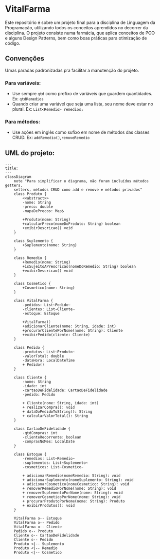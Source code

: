 # VitalFarma

Este repositório é sobre um projeto final para a disciplina de Linguagem da Programação,
utilizando todos os conceitos aprendidos no decorrer da disciplina. O projeto consiste
numa farmácia, que aplica conceitos de POO e alguns Design Patterns, bem como boas práticas
para otimização de código.

## Convenções

Umas paradas padronizadas pra facilitar a manutenção do projeto.

### Para variáveis:
- Use sempre ```qtd``` como prefixo de variáveis que guardem quantidades. Ex: ```qtdRemedios```
- Quando criar uma variável que seja uma lista, seu nome deve estar no plural. Ex: ```List<Remedio> remedios;```

### Para métodos:
- Use ações em inglês como sufixo em nome de métodos das classes CRUD. Ex: ```addRemedio()```,```removeRemedio```

## UML do projeto:
```mermaid
---
title:
---
classDiagram
    note "Para simplificar o diagrama, não foram incluídos métodos getters,
    setters, métodos CRUD como add e remove e métodos privados"
    class Produto {
        <<abstract>>
        -nome: String
        -preco: double
        -mapaDePrecos: Map$
  
        +Produto(nome: String)
        +calcularPreco(nomeDoProduto: String) boolean
        +exibirDescricao() void
    }

    class Suplemento {
        +Suplemento(nome: String)
    }

    class Remedio {
        +Remedio(nome: String)
        +isSujeitoAPrescricao(nomeDoRemedio: String) boolean
        +exibirDescricao() void
    }

    class Cosmetico {
        +Cosmetico(nome: String)
    }

    class VitalFarma {
        -pedidos: List~Pedido~
        -clientes: List~Cliente~
        -estoque: Estoque

        +VitalFarma()
        +adicionarCliente(nome: String, idade: int)
        +procurarClientePorNome(nome: String): Cliente
        +exibirPedido(cliente: Cliente)
    }

    class Pedido {
        -produtos: List~Produto~
        -valorTotal: double
        -dataHora: LocalDateTime
        + Pedido()
    }

    class Cliente {
        -nome: String
        -idade: int
        -cartaoDeFidelidade: CartaoDeFidelidade
        -pedido: Pedido

        + Cliente(nome: String, idade: int)
        + realizarCompra(): void
        + dataDoPedidoToString(): String
        + calcularValorTotal(): String
    }

    class CartaoDeFidelidade {
        -qtdCompras: int
        -clienteRecorrente: boolean
        -comprasNoMes: LocalDate
    }

    class Estoque {
        -remedios: List~Remedio~
        -suplementos: List~Suplemento~
        -cosmeticos: List~Cosmetico~

        + adicionarRemedio(nomeRemedio: String): void
        + adicionarSuplemento(nomeSuplemento: String): void
        + adicionarCosmetico(nomeCosmetico: String): void
        + removerRemedioPorNome(nome: String): void
        + removerSuplementoPorNome(nome: String): void
        + removerCosmeticoPorNome(nome: String): void
        + procurarProdutoPorNome(nome: String): Produto
        + exibirProdutos(): void
    }
    
    VitalFarma o-- Estoque
    VitalFarma o-- Pedido
    VitalFarma o-- Cliente
    Pedido o-- Produto
    Cliente o-- CartaoDeFidelidade
    Cliente o-- Pedido
    Produto <|-- Suplemento
    Produto <|-- Remedio
    Produto <|-- Cosmetico
```
